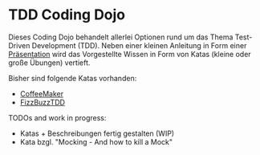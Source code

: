 # TDD Coding Dojo

Dieses Coding Dojo behandelt allerlei Optionen rund um das Thema Test-Driven Development (TDD). Neben einer
kleinen Anleitung in Form einer [Präsentation](https://github.com/BenjiTrapp/TDD-Coding-Dojo/blob/master/Testdriven_Development.pdf) wird das Vorgestellte Wissen in Form von Katas (kleine oder große 
Übungen) vertieft.

Bisher sind folgende Katas vorhanden:
* [CoffeeMaker](https://github.com/BenjiTrapp/TDD-Coding-Dojo/blob/master/katas/CoffeeMaker_JUnit/README.md) 
* [FizzBuzzTDD](https://github.com/BenjiTrapp/TDD-Coding-Dojo/blob/master/katas/FizzBuzzTDD/README.md)

TODOs and work in progress:
* Katas + Beschreibungen fertig gestalten (WIP)
* Kata bzgl. "Mocking - And how to kill a Mock"